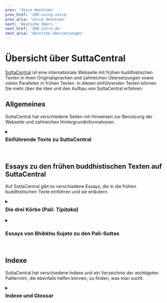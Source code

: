 ```yaml
---
prev: 'Voice benutzen'
prev_href: '200-using-voice'
prev_aria: 'voice benutzen'
next: 'Deutsche Übers.'
next_href: '500-intro-de'
next_aria: 'deutsche übersetzungen'
---
```

# Übersicht über SuttaCentral
<a href="https://suttacentral.net" target="_blank">SuttaCentral</a> ist eine internationale Webseite mit frühen buddhistischen Texten in ihren Originalsprachen und zahlreichen Übersetzungen sowie vielen Parallelen in frühen Texten. In diesen einführenden Texten können Sie mehr über die Idee und den Aufbau von SuttaCentral erfahren:

## Allgemeines
SuttaCentral hat verschiedene Seiten mit Hinweisen zur Benutzung der Webseite und zahlreichen Hintergrundinformationen.

<details>
<summary><h3 style="margin-top: 0.4em;">Einführende Texte zu SuttaCentral</h3></summary>

* [Über SuttaCentral](/dhammaregen/de/301-uber-sc): Idee und Entstehung der Webseite SuttaCentral.
* [Einführung zu SuttaCentral](/dhammaregen/de/301-einfuhrung-sc): Über die Inhalte von SuttaCentral.
* [Methodik und Quellen](/dhammaregen/de/301-methodik-sc): Die Entdeckung von Parallelen zwischen frühen buddhistischen Texten aus verschiedenen Überlieferungen als Keim, aus dem SuttaCentral sich entwickelt hat; Textquellen und Bibliografie.
* [Nummerierung der Suttas](/dhammaregen/de/301-nummerierung-sc): Richtlinien für die Kennziffern früher buddhistischer Texte.
* [Abkürzungen](/dhammaregen/de/301-abkurzungen-sc): Unverwechselbare Kürzel für alle Texteinheiten.
* [Sprachen auf SuttaCentral](/dhammaregen/de/301-sprachen-sc): Alte Sprachen (Quellsprachen) und Sprachen, in die übersetzt wurde.
* [Lizenzen](/dhammaregen/de/301-lizenzen-sc): Urheberrecht auf SuttaCentral.
* [Zum Herunterladen](/dhammaregen/de/301-herunterladen-sc): EPUBs, PDFs und mehr.
* [Würdigung](/dhammaregen/de/301-wurdigung-sc): Menschen und Organisationen, die SuttaCentral möglich gemacht haben.
* [Spenden an SuttaCentral](/dhammaregen/de/301-spenden-sc): Wie Sie SuttaCentral unterstützen können.
</details><br>

## Essays zu den frühen buddhistischen Texten auf SuttaCentral
Auf SuttaCentral gibt es verschiedene Essays, die in die frühen buddhistischen Texte einführen und sie erläutern.

<details>
<summary><h3 style="margin-top: 0.4em;">Die drei Körbe (Pali: <em>Tipiṭaka</em>)</h3></summary>
Sie finden auf SuttaCentral allgemeine Einführungen zu den drei Abschnitten oder „Körben“ des Palikanon, in denen die Texte überliefert sind: 

* <a href="https://suttacentral.net/discourses" target="_blank">
    Discourses</a> von Bhikkhu Sujato (Englisch)
* <a href="https://suttacentral.net/vinaya" target="_blank">
    The Monastic Law</a> von Bhikkhu Brahmali (Englisch)
* <a href="https://suttacentral.net/abhidhamma" target="_blank">
    Abhidhamma</a> von Bhikkhu Sujato (Englisch)
</details>

<details>
<summary><h3>Essays von Bhikkhu Sujato zu den Pali-Suttas</h3></summary>
Bhante Sujato hat für SuttaCentral umfangreiche Leitfäden zu den Palisuttas verfasst, die zahlreiche Einzelheiten und Feinheiten ausführlich behandeln:

* [Ein Leitfaden zu den Pali‐Suttas](/dhammaregen/de/321-leitfaden-palisuttas)
* <a href="https://suttacentral.net/dn-guide-sujato" target="_blank">The Long Discourses: Dhamma as literature and compilation</a> (Englisch)
* <a href="https://suttacentral.net/mn-guide-sujato" target="_blank">The Middle Discourses: conversations on matters of deep truth</a> (Englisch)
* <a href="https://suttacentral.net/sn-guide-sujato" target="_blank">The Linked Discourses: the blueprint for Buddhist philosophy</a> (Englisch)
* <a href="https://suttacentral.net/an-guide-sujato" target="_blank">The Numbered Discourses: things that are useful every day</a> (Englisch)
</details><br>

## Indexe
SuttaCentral hat verschiedene Indexe und ein Verzeichnis der wichtigsten Palitermini, die ebenfalls helfen können, zu finden, was man sucht.

<details>
<summary><h3 style="margin-top: 0.4em;">Indexe und Glossar</h3></summary>

* <a href="https://suttacentral.net/subjects" target="_blank">Index of Subjects</a> (Englisch)
* <a href="https://suttacentral.net/similes" target="_blank">Index of Similes</a> (Englisch)
* <a href="https://suttacentral.net/names" target="_blank">Index of Names</a> (Englisch)
* <a href="https://suttacentral.net/terminology" target="_blank">Basic Pali Terminology</a> (Englisch)
</details>
